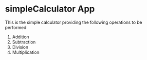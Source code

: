 # simpleCalculator App
This is the simple calculator providing the following operations to be performed
1) Addition
2) Subtraction
3) Division
4) Multiplication
